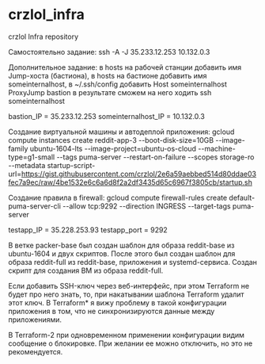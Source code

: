 # crzlol_infra
crzlol Infra repository

Самостоятельно задание:
ssh -A -J 35.233.12.253 10.132.0.3

Дополнительное задание:
в hosts на рабочей станции добавить имя Jump-хоста (бастиона),
в hosts на бастионе добавить имя someinternalhost,
в ~/.ssh/config добавить
Host someinternalhost
   ProxyJump bastion
в результате сможем на него ходить
ssh someinternalhost

bastion_IP = 35.233.12.253
someinternalhost_IP = 10.132.0.3

Создание виртуальной машины и автодеплой приложения:
gcloud compute instances create reddit-app-3  --boot-disk-size=10GB   --image-family ubuntu-1604-lts   --image-project=ubuntu-os-cloud   --machine-type=g1-small   --tags puma-server   --restart-on-failure --scopes storage-ro --metadata startup-script-url=https://gist.githubusercontent.com/crzlol/2e6a59aebbed514d80ddae03fec7a9ec/raw/4be1532e6c6a6d8f2a2df3435d65c6967f3805cb/startup.sh

Создание правила в firewall:
gcloud compute firewall-rules create default-puma-server-cli --allow tcp:9292 --direction INGRESS --target-tags puma-server

testapp_IP = 35.228.253.93
testapp_port = 9292

В ветке packer-base был создан шаблон для образа reddit-base из ubuntu-1604 и двух скриптов.
После этого был создан шаблон для образа reddit-full из reddit-base, приложения и systemd-сервиса.
Создан скрипт для создания ВМ из образа reddit-full.

Если добавить SSH-ключ через веб-интерфейс, при этом Terraform не будет про него знать, то, при накатывании шаблона Terraform удалит этот ключ.
В Terraform* я вижу проблему в такой конфигурации приложения в том, что не синхронизируются данные между приложениями.

В Terraform-2 при одновременном применении конфигурации видим сообщение о блокировке. При желании ее можно отключить, но это не рекомендуется.
